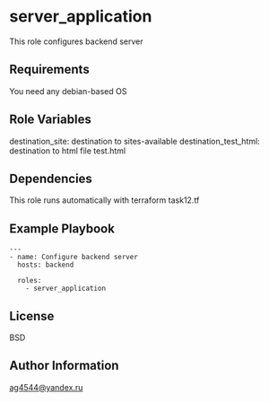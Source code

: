 server_application
=========

This role configures backend server

Requirements
------------

You need any debian-based OS

Role Variables
--------------

destination_site: destination to sites-available
destination_test_html: destination to html file test.html

Dependencies
------------

This role runs automatically with terraform task12.tf

Example Playbook
----------------


```
---
- name: Configure backend server
  hosts: backend

  roles:
    - server_application

```

License
-------

BSD

Author Information
------------------
ag4544@yandex.ru

